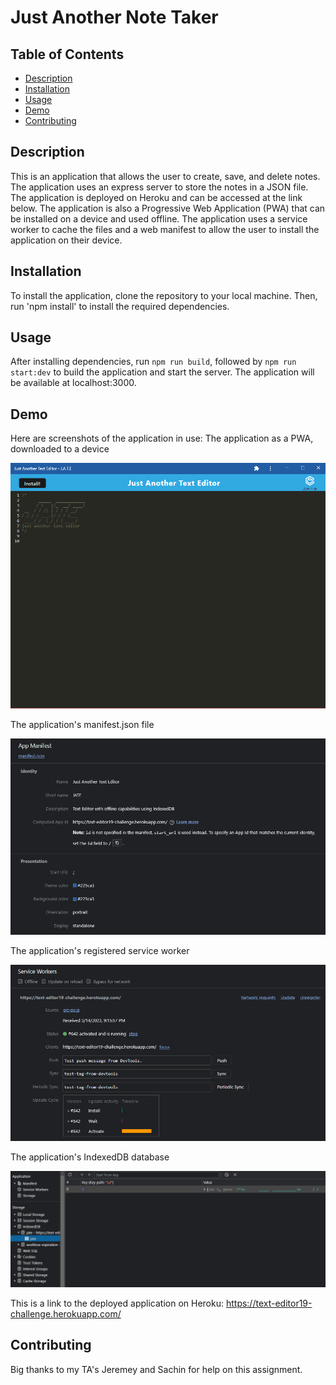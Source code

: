 # Just Another Note Taker

## Table of Contents

- [Description](#description)
- [Installation](#installation)
- [Usage](#usage)
- [Demo](#demo)
- [Contributing](#contributing)

## Description

This is an application that allows the user to create, save, and delete notes. The application uses an express server to store the notes in a JSON file. The application is deployed on Heroku and can be accessed at the link below. The application is also a Progressive Web Application (PWA) that can be installed on a device and used offline. The application uses a service worker to cache the files and a web manifest to allow the user to install the application on their device.

## Installation

To install the application, clone the repository to your local machine. Then, run 'npm install' to install the required dependencies.

## Usage

After installing dependencies, run `npm run build`, followed by `npm run start:dev` to build the application and start the server. The application will be available at localhost:3000.

## Demo

Here are screenshots of the application in use:
The application as a PWA, downloaded to a device

![Alt text](public/Screenshot%202023-03-14%20212818.png)

The application's manifest.json file

![Alt text](public/Screenshot%202023-03-14%20213040.png)

The application's registered service worker

![Alt text](public/Screenshot%202023-03-14%20213109.png)

The application's IndexedDB database

![Alt text](public/Screenshot%202023-03-14%20213145.png)

This is a link to the deployed application on Heroku: https://text-editor19-challenge.herokuapp.com/

## Contributing
Big thanks to my TA's Jeremey and Sachin for help on this assignment.